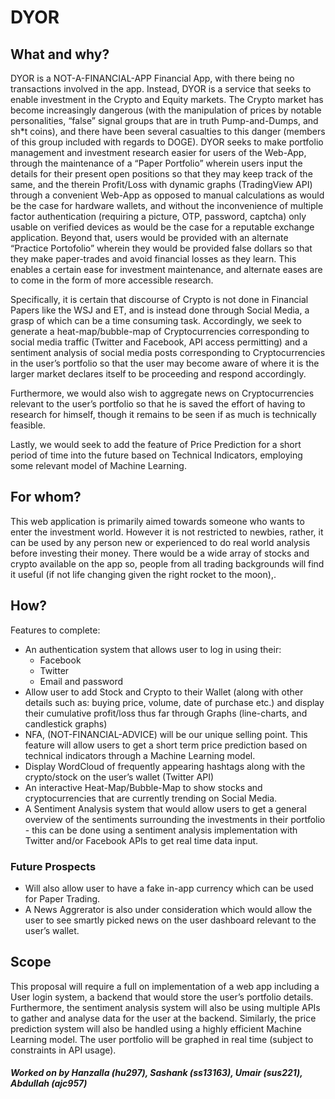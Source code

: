 # DYOR

## What and why?

DYOR is a NOT-A-FINANCIAL-APP Financial App, with there being no transactions involved in the app. Instead, DYOR is a service that seeks to enable investment in the Crypto and Equity markets. The Crypto market has become increasingly dangerous (with the manipulation of prices by notable personalities, “false” signal groups that are in truth Pump-and-Dumps, and sh*t coins), and there have been several casualties to this danger (members of this group included with regards to DOGE). DYOR seeks to make portfolio management and investment research easier for users of the Web-App, through the maintenance of a “Paper Portfolio” wherein users input the details for their present open positions so that they may keep track of the same, and the therein Profit/Loss with dynamic graphs (TradingView API) through a convenient Web-App as opposed to manual calculations as would be the case for hardware wallets, and without the inconvenience of multiple factor authentication (requiring a picture, OTP, password, captcha) only usable on verified devices as would be the case for a reputable exchange application. Beyond that, users would be provided with an alternate “Practice Portofolio” wherein they would be provided false dollars so that they make paper-trades and avoid financial losses as they learn. This enables a certain ease for investment maintenance, and alternate eases are to come in the form of more accessible research.

Specifically, it is certain that discourse of Crypto is not done in Financial Papers like the WSJ and ET, and is instead done through Social Media, a grasp of which can be a time consuming task. Accordingly, we seek to generate a heat-map/bubble-map of Cryptocurrencies corresponding to social media traffic (Twitter and Facebook, API access permitting) and a sentiment analysis of social media posts corresponding to Cryptocurrencies in the user’s portfolio so that the user may become aware of where it is the larger market declares itself to be proceeding and respond accordingly.

Furthermore, we would also wish to aggregate news on Cryptocurrencies relevant to the user’s portfolio so that he is saved the effort of having to research for himself, though it remains to be seen if as much is technically feasible.

Lastly, we would seek to add the feature of Price Prediction for a short period of time into the future based on Technical Indicators, employing some relevant model of Machine Learning.

## For whom?

This web application is primarily aimed towards someone who wants to enter the investment world. However it is not restricted to newbies, rather, it can be used by any person new or experienced to do real world analysis before investing their money. There would be a wide array of stocks and crypto available on the app so, people from all trading backgrounds will find it useful (if not life changing given the right rocket to the moon),.

## How?

Features to complete:
* An authentication system that allows user to log in using their:
  * Facebook
  *  Twitter
  *  Email and password
* Allow user to add Stock and Crypto to their Wallet (along with other details such as: buying price, volume, date of purchase etc.) and display their cumulative profit/loss thus far through Graphs (line-charts, and candlestick graphs)
* NFA, (NOT-FINANCIAL-ADVICE) will be our unique selling point. This feature will allow users to get a short term price prediction based on technical indicators through a Machine Learning model. 
* Display WordCloud of frequently appearing hashtags along with the crypto/stock on the user’s wallet (Twitter API)
* An interactive Heat-Map/Bubble-Map to show stocks and cryptocurrencies that are currently trending on Social Media.
* A Sentiment Analysis system that would allow users to get a general overview of the sentiments surrounding the investments in their portfolio - this can be done using a sentiment analysis implementation with Twitter and/or Facebook APIs to get real time data input.

### Future Prospects
* Will also allow user to have a fake in-app currency which can be used for Paper Trading.
* A News Aggrerator is also under consideration which would allow the user to see smartly picked news on the user dashboard relevant to the user’s wallet.

## Scope

This proposal will require a full on implementation of a web app including a User login system, a backend that would store the user’s portfolio details. Furthermore, the sentiment analysis system will also be using multiple APIs to gather and analyse data for the user at the backend. Similarly, the price prediction system will also be handled using a highly efficient Machine Learning model. The user portfolio will be graphed in real time (subject to constraints in API usage).

##### Worked on by *Hanzalla (hu297), Sashank (ss13163), Umair (sus221), Abdullah (ajc957)*
